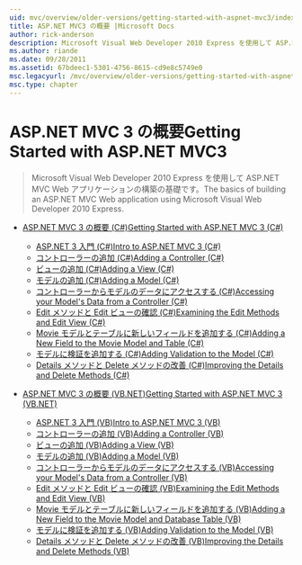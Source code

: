 ```yaml
---
uid: mvc/overview/older-versions/getting-started-with-aspnet-mvc3/index
title: ASP.NET MVC3 の概要 |Microsoft Docs
author: rick-anderson
description: Microsoft Visual Web Developer 2010 Express を使用して ASP.NET MVC Web アプリケーションの構築の基礎です。
ms.author: riande
ms.date: 09/28/2011
ms.assetid: 67bdeec1-5301-4756-8615-cd9e8c5749e0
msc.legacyurl: /mvc/overview/older-versions/getting-started-with-aspnet-mvc3
msc.type: chapter
---
```

<a name="getting-started-with-aspnet-mvc3"></a><span data-ttu-id="6ae9e-103">ASP.NET MVC 3 の概要</span><span class="sxs-lookup"><span data-stu-id="6ae9e-103">Getting Started with ASP.NET MVC3</span></span>
====================
> <span data-ttu-id="6ae9e-104">Microsoft Visual Web Developer 2010 Express を使用して ASP.NET MVC Web アプリケーションの構築の基礎です。</span><span class="sxs-lookup"><span data-stu-id="6ae9e-104">The basics of building an ASP.NET MVC Web application using Microsoft Visual Web Developer 2010 Express.</span></span>


- [<span data-ttu-id="6ae9e-105">ASP.NET MVC 3 の概要 (C#)</span><span class="sxs-lookup"><span data-stu-id="6ae9e-105">Getting Started with ASP.NET MVC 3 (C#)</span></span>](cs/index.md)

    - [<span data-ttu-id="6ae9e-106">ASP.NET 3 入門 (C#)</span><span class="sxs-lookup"><span data-stu-id="6ae9e-106">Intro to ASP.NET MVC 3 (C#)</span></span>](cs/intro-to-aspnet-mvc-3.md)
    - [<span data-ttu-id="6ae9e-107">コントローラーの追加 (C#)</span><span class="sxs-lookup"><span data-stu-id="6ae9e-107">Adding a Controller (C#)</span></span>](cs/adding-a-controller.md)
    - [<span data-ttu-id="6ae9e-108">ビューの追加 (C#)</span><span class="sxs-lookup"><span data-stu-id="6ae9e-108">Adding a View (C#)</span></span>](cs/adding-a-view.md)
    - [<span data-ttu-id="6ae9e-109">モデルの追加 (C#)</span><span class="sxs-lookup"><span data-stu-id="6ae9e-109">Adding a Model (C#)</span></span>](cs/adding-a-model.md)
    - [<span data-ttu-id="6ae9e-110">コントローラーからモデルのデータにアクセスする (C#)</span><span class="sxs-lookup"><span data-stu-id="6ae9e-110">Accessing your Model's Data from a Controller (C#)</span></span>](cs/accessing-your-models-data-from-a-controller.md)
    - [<span data-ttu-id="6ae9e-111">Edit メソッドと Edit ビューの確認 (C#)</span><span class="sxs-lookup"><span data-stu-id="6ae9e-111">Examining the Edit Methods and Edit View (C#)</span></span>](cs/examining-the-edit-methods-and-edit-view.md)
    - [<span data-ttu-id="6ae9e-112">Movie モデルとテーブルに新しいフィールドを追加する (C#)</span><span class="sxs-lookup"><span data-stu-id="6ae9e-112">Adding a New Field to the Movie Model and Table (C#)</span></span>](cs/adding-a-new-field.md)
    - [<span data-ttu-id="6ae9e-113">モデルに検証を追加する (C#)</span><span class="sxs-lookup"><span data-stu-id="6ae9e-113">Adding Validation to the Model (C#)</span></span>](cs/adding-validation-to-the-model.md)
    - [<span data-ttu-id="6ae9e-114">Details メソッドと Delete メソッドの改善 (C#)</span><span class="sxs-lookup"><span data-stu-id="6ae9e-114">Improving the Details and Delete Methods (C#)</span></span>](cs/improving-the-details-and-delete-methods.md)
- [<span data-ttu-id="6ae9e-115">ASP.NET MVC 3 の概要 (VB.NET)</span><span class="sxs-lookup"><span data-stu-id="6ae9e-115">Getting Started with ASP.NET MVC 3 (VB.NET)</span></span>](vb/index.md)

    - [<span data-ttu-id="6ae9e-116">ASP.NET 3 入門 (VB)</span><span class="sxs-lookup"><span data-stu-id="6ae9e-116">Intro to ASP.NET MVC 3 (VB)</span></span>](vb/intro-to-aspnet-mvc-3.md)
    - [<span data-ttu-id="6ae9e-117">コントローラーの追加 (VB)</span><span class="sxs-lookup"><span data-stu-id="6ae9e-117">Adding a Controller (VB)</span></span>](vb/adding-a-controller.md)
    - [<span data-ttu-id="6ae9e-118">ビューの追加 (VB)</span><span class="sxs-lookup"><span data-stu-id="6ae9e-118">Adding a View (VB)</span></span>](vb/adding-a-view.md)
    - [<span data-ttu-id="6ae9e-119">モデルの追加 (VB)</span><span class="sxs-lookup"><span data-stu-id="6ae9e-119">Adding a Model (VB)</span></span>](vb/adding-a-model.md)
    - [<span data-ttu-id="6ae9e-120">コントローラーからモデルのデータにアクセスする (VB)</span><span class="sxs-lookup"><span data-stu-id="6ae9e-120">Accessing your Model's Data from a Controller (VB)</span></span>](vb/accessing-your-models-data-from-a-controller.md)
    - [<span data-ttu-id="6ae9e-121">Edit メソッドと Edit ビューの確認 (VB)</span><span class="sxs-lookup"><span data-stu-id="6ae9e-121">Examining the Edit Methods and Edit View (VB)</span></span>](vb/examining-the-edit-methods-and-edit-view.md)
    - [<span data-ttu-id="6ae9e-122">Movie モデルとテーブルに新しいフィールドを追加する (VB)</span><span class="sxs-lookup"><span data-stu-id="6ae9e-122">Adding a New Field to the Movie Model and Database Table (VB)</span></span>](vb/adding-a-new-field.md)
    - [<span data-ttu-id="6ae9e-123">モデルに検証を追加する (VB)</span><span class="sxs-lookup"><span data-stu-id="6ae9e-123">Adding Validation to the Model (VB)</span></span>](vb/adding-validation-to-the-model.md)
    - [<span data-ttu-id="6ae9e-124">Details メソッドと Delete メソッドの改善 (VB)</span><span class="sxs-lookup"><span data-stu-id="6ae9e-124">Improving the Details and Delete Methods (VB)</span></span>](vb/improving-the-details-and-delete-methods.md)
